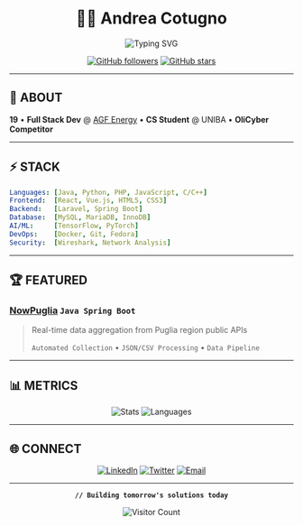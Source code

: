 <div align="center">

# 👨‍💻 Andrea Cotugno

![Typing SVG](https://readme-typing-svg.herokuapp.com?font=JetBrains+Mono&size=24&pause=800&color=00D9FF&center=true&vCenter=true&width=600&lines=Full+Stack+Developer;Cybersecurity+%26+AI+Enthusiast;Building+the+Future)

[![GitHub followers](https://img.shields.io/github/followers/Andre4Cotugn0?style=for-the-badge&color=00d9ff&labelColor=0a0a0a)](https://github.com/Andre4Cotugn0)
[![GitHub stars](https://img.shields.io/github/stars/Andre4Cotugn0?style=for-the-badge&color=00d9ff&labelColor=0a0a0a)](https://github.com/Andre4Cotugn0)

</div>

---

## 🚀 **ABOUT**

**19** • **Full Stack Dev** @ [AGF Energy](https://www.agfenergy.com) • **CS Student** @ UNIBA • **OliCyber Competitor**

---

## ⚡ **STACK**

```yaml
Languages: [Java, Python, PHP, JavaScript, C/C++]
Frontend:  [React, Vue.js, HTML5, CSS3]
Backend:   [Laravel, Spring Boot]
Database:  [MySQL, MariaDB, InnoDB]
AI/ML:     [TensorFlow, PyTorch]
DevOps:    [Docker, Git, Fedora]
Security:  [Wireshark, Network Analysis]
```

---

## 🏆 **FEATURED**

### **[NowPuglia](https://github.com/IlCotugamer/NowPuglia)** `Java Spring Boot`
> Real-time data aggregation from Puglia region public APIs
> 
> `Automated Collection` • `JSON/CSV Processing` • `Data Pipeline`

---

## 📊 **METRICS**

<div align="center">

![Stats](https://github-readme-stats.vercel.app/api?username=Andre4Cotugn0&show_icons=true&theme=github_dark&bg_color=0d1117&border_color=00d9ff&icon_color=00d9ff&text_color=ffffff&title_color=00d9ff&hide_border=true)
![Languages](https://github-readme-stats.vercel.app/api/top-langs/?username=Andre4Cotugn0&layout=compact&theme=github_dark&bg_color=0d1117&border_color=00d9ff&text_color=ffffff&title_color=00d9ff&hide_border=true)

</div>

---

## 🌐 **CONNECT**

<div align="center">

[![LinkedIn](https://img.shields.io/badge/LinkedIn-0A66C2?style=for-the-badge&logo=linkedin&logoColor=white)](https://linkedin.com/in/andrea-cotugno)
[![Twitter](https://img.shields.io/badge/Twitter-1DA1F2?style=for-the-badge&logo=twitter&logoColor=white)](https://twitter.com/Andre4Cotugn0)
[![Email](https://img.shields.io/badge/Email-EA4335?style=for-the-badge&logo=gmail&logoColor=white)](mailto:andrea.cotugno@example.com)

</div>

---

<div align="center">

**`// Building tomorrow's solutions today`**

![Visitor Count](https://komarev.com/ghpvc/?username=Andre4Cotugn0&color=00d9ff&style=for-the-badge&label=VISITORS)

</div>
